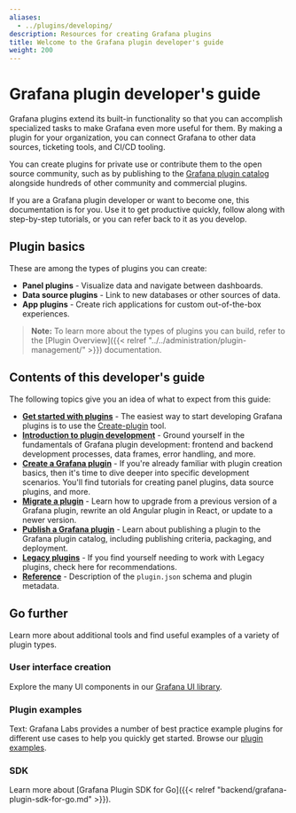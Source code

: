 ```yaml
---
aliases:
  - ../plugins/developing/
description: Resources for creating Grafana plugins
title: Welcome to the Grafana plugin developer's guide
weight: 200
---
```


# Grafana plugin developer's guide

Grafana plugins extend its built-in functionality so that you can accomplish specialized tasks to make Grafana even more useful for them. By making a plugin for your organization, you can connect Grafana to other data sources, ticketing tools, and CI/CD tooling.

You can create plugins for private use or contribute them to the open source community, such as by publishing to the [Grafana plugin catalog](https://grafana.com/grafana/plugins/) alongside hundreds of other community and commercial plugins.

If you are a Grafana plugin developer or want to become one, this documentation is for you. Use it to get productive quickly, follow along with step-by-step tutorials, or you can refer back to it as you develop.  

## Plugin basics

These are among the types of plugins you can create:

- **Panel plugins** - Visualize data and navigate between dashboards.
- **Data source plugins** - Link to new databases or other sources of data.
- **App plugins** - Create rich applications for custom out-of-the-box experiences.

> **Note:** To learn more about the types of plugins you can build, refer to the [Plugin Overview]({{< relref "../../administration/plugin-management/" >}}) documentation.

## Contents of this developer's guide

The following topics give you an idea of what to expect from this guide:

- **[Get started with plugins](get-started-with-plugins/)** - The easiest way to start developing Grafana plugins is to use the [Create-plugin](https://www.npmjs.com/package/@grafana/create-plugin) tool. 
- **[Introduction to plugin development](introduction-to-plugin-development/)** - Ground yourself in the fundamentals of Grafana plugin development: frontend and backend development processes, data frames, error handling, and more. 
- **[Create a Grafana plugin](create-a-grafana-plugin)** - If you're already familiar with plugin creation basics, then it's time to dive deeper into specific development scenarios. You'll find tutorials for creating panel plugins, data source plugins, and more. 
- **[Migrate a plugin](migration-guide)** - Learn how to upgrade from a previous version of a Grafana plugin, rewrite an old Angular plugin in React, or update to a newer version. 
- **[Publish a Grafana plugin](publish-a-plugin/)**  - Learn about publishing a plugin to the Grafana plugin catalog, including publishing criteria, packaging, and deployment.
- **[Legacy plugins](legacy/)** - If you find yourself needing to work with Legacy plugins, check here for recommendations.
- **[Reference](reference/)** - Description of the `plugin.json` schema and plugin metadata.

## Go further

Learn more about additional tools and find useful examples of a variety of plugin types.

### User interface creation

Explore the many UI components in our [Grafana UI library](https://developers.grafana.com/ui).

### Plugin examples

Text: Grafana Labs provides a number of best practice example plugins for different use cases to help you quickly get started. Browse our [plugin examples](https://github.com/grafana/grafana-plugin-examples).

### SDK

Learn more about [Grafana Plugin SDK for Go]({{< relref "backend/grafana-plugin-sdk-for-go.md" >}}).
